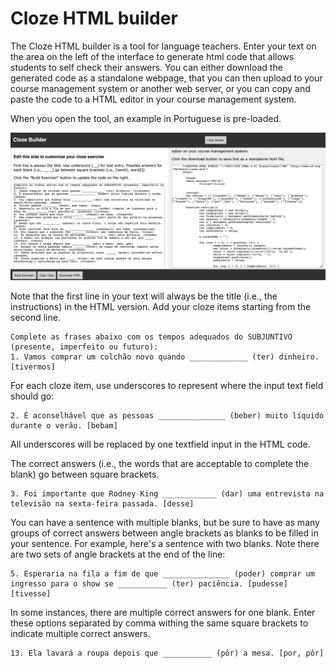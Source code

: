 # Cloze HTML builder
The Cloze HTML builder is a tool for language teachers. Enter your text on the area on the left of the interface to generate html code that allows students to self check their answers. You can either download the generated code as a standalone webpage, that you can then upload to your course management system or another web server, or you can copy and paste the code to a HTML editor in your course management system.

When you open the tool, an example in Portuguese is pre-loaded.

![alt text](screenshots/onload.png "screenshot of interface when first loaded")


Note that the first line in your text will always be the title (i.e., the instructions) in the HTML version. Add your cloze items starting from the second line.

```
Complete as frases abaixo com os tempos adequados do SUBJUNTIVO (presente, imperfeito ou futuro):
1. Vamos comprar um colchão novo quando _____________ (ter) dinheiro. [tivermos]
```

For each cloze item, use underscores to represent where the input text field should go:

```
2. É aconselhável que as pessoas _______________ (beber) muito líquido durante o verão. [bebam]
```

All underscores will be replaced by one textfield input in the HTML code.

The correct answers (i.e., the words that are acceptable to complete the blank) go between square brackets.

```
3. Foi importante que Rodney King ____________ (dar) uma entrevista na televisão na sexta-feira passada. [desse]
```

You can have a sentence with multiple blanks, but be sure to have as many groups of correct answers between angle brackets as blanks to be filled in your sentence. For example, here's a sentence with two blanks. Note there are two sets of angle brackets at the end of the line:

```
5. Esperaria na fila a fim de que _______________ (poder) comprar um ingresso para o show se ___________ (ter) paciência. [pudesse] [tivesse]
```

In some instances, there are multiple correct answers for one blank. Enter these options separated by comma withing the same square brackets to indicate multiple correct answers.

```
13. Ela lavará a roupa depois que ___________ (pôr) a mesa. [por, pôr]
```
